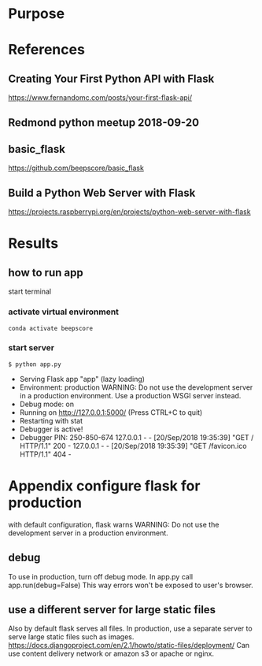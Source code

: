 # Purpose

# References

## Creating Your First Python API with Flask
https://www.fernandomc.com/posts/your-first-flask-api/

## Redmond python meetup 2018-09-20

## basic_flask
https://github.com/beepscore/basic_flask

## Build a Python Web Server with Flask
https://projects.raspberrypi.org/en/projects/python-web-server-with-flask

# Results

## how to run app
start terminal

### activate virtual environment

    conda activate beepscore

### start server
    $ python app.py

 * Serving Flask app "app" (lazy loading)
 * Environment: production
   WARNING: Do not use the development server in a production environment.
   Use a production WSGI server instead.
 * Debug mode: on
 * Running on http://127.0.0.1:5000/ (Press CTRL+C to quit)
 * Restarting with stat
 * Debugger is active!
 * Debugger PIN: 250-850-674
127.0.0.1 - - [20/Sep/2018 19:35:39] "GET / HTTP/1.1" 200 -
127.0.0.1 - - [20/Sep/2018 19:35:39] "GET /favicon.ico HTTP/1.1" 404 -

# Appendix configure flask for production
with default configuration, flask warns
   WARNING: Do not use the development server in a production environment.

## debug
To use in production, turn off debug mode.
In app.py call app.run(debug=False)
This way errors won't be exposed to user's browser.

## use a different server for large static files
Also by default flask serves all files.
In production, use a separate server to serve large static files such as images.
https://docs.djangoproject.com/en/2.1/howto/static-files/deployment/
Can use content delivery network or amazon s3 or apache or nginx.

